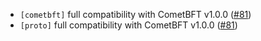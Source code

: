 - `[cometbft]` full compatibility with CometBFT v1.0.0
  ([\#81](https://github.com/cometbft/cometbft-rs/issues/81))
- `[proto]` full compatibility with CometBFT v1.0.0
  ([\#81](https://github.com/cometbft/cometbft-rs/issues/81))
